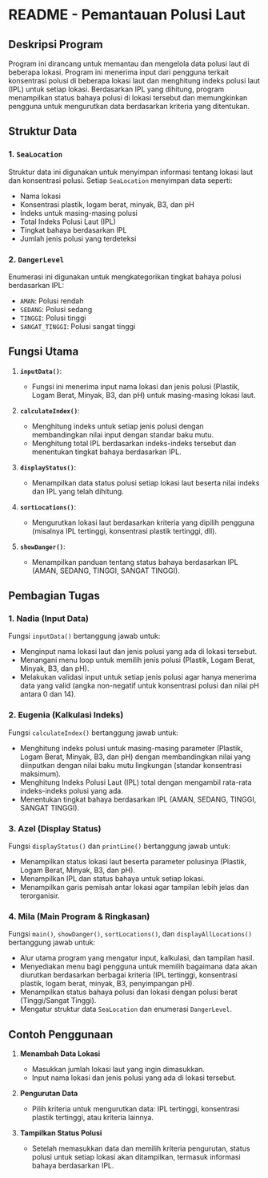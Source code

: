 # README - Pemantauan Polusi Laut

## Deskripsi Program
Program ini dirancang untuk memantau dan mengelola data polusi laut di beberapa lokasi. Program ini menerima input dari pengguna terkait konsentrasi polusi di beberapa lokasi laut dan menghitung indeks polusi laut (IPL) untuk setiap lokasi. Berdasarkan IPL yang dihitung, program menampilkan status bahaya polusi di lokasi tersebut dan memungkinkan pengguna untuk mengurutkan data berdasarkan kriteria yang ditentukan.

## Struktur Data
### 1. `SeaLocation`
Struktur data ini digunakan untuk menyimpan informasi tentang lokasi laut dan konsentrasi polusi. Setiap `SeaLocation` menyimpan data seperti:
- Nama lokasi
- Konsentrasi plastik, logam berat, minyak, B3, dan pH
- Indeks untuk masing-masing polusi
- Total Indeks Polusi Laut (IPL)
- Tingkat bahaya berdasarkan IPL
- Jumlah jenis polusi yang terdeteksi

### 2. `DangerLevel`
Enumerasi ini digunakan untuk mengkategorikan tingkat bahaya polusi berdasarkan IPL:
- `AMAN`: Polusi rendah
- `SEDANG`: Polusi sedang
- `TINGGI`: Polusi tinggi
- `SANGAT_TINGGI`: Polusi sangat tinggi

## Fungsi Utama

1. **`inputData()`**:
   - Fungsi ini menerima input nama lokasi dan jenis polusi (Plastik, Logam Berat, Minyak, B3, dan pH) untuk masing-masing lokasi laut.
   
2. **`calculateIndex()`**:
   - Menghitung indeks untuk setiap jenis polusi dengan membandingkan nilai input dengan standar baku mutu.
   - Menghitung total IPL berdasarkan indeks-indeks tersebut dan menentukan tingkat bahaya berdasarkan IPL.

3. **`displayStatus()`**:
   - Menampilkan data status polusi setiap lokasi laut beserta nilai indeks dan IPL yang telah dihitung.

4. **`sortLocations()`**:
   - Mengurutkan lokasi laut berdasarkan kriteria yang dipilih pengguna (misalnya IPL tertinggi, konsentrasi plastik tertinggi, dll).

5. **`showDanger()`**:
   - Menampilkan panduan tentang status bahaya berdasarkan IPL (AMAN, SEDANG, TINGGI, SANGAT TINGGI).

## Pembagian Tugas
### 1. Nadia (Input Data)
Fungsi `inputData()` bertanggung jawab untuk:
- Menginput nama lokasi laut dan jenis polusi yang ada di lokasi tersebut.
- Menangani menu loop untuk memilih jenis polusi (Plastik, Logam Berat, Minyak, B3, dan pH).
- Melakukan validasi input untuk setiap jenis polusi agar hanya menerima data yang valid (angka non-negatif untuk konsentrasi polusi dan nilai pH antara 0 dan 14).

### 2. Eugenia (Kalkulasi Indeks)
Fungsi `calculateIndex()` bertanggung jawab untuk:
- Menghitung indeks polusi untuk masing-masing parameter (Plastik, Logam Berat, Minyak, B3, dan pH) dengan membandingkan nilai yang diinputkan dengan nilai baku mutu lingkungan (standar konsentrasi maksimum).
- Menghitung Indeks Polusi Laut (IPL) total dengan mengambil rata-rata indeks-indeks polusi yang ada.
- Menentukan tingkat bahaya berdasarkan IPL (AMAN, SEDANG, TINGGI, SANGAT TINGGI).

### 3. Azel (Display Status)
Fungsi `displayStatus()` dan `printLine()` bertanggung jawab untuk:
- Menampilkan status lokasi laut beserta parameter polusinya (Plastik, Logam Berat, Minyak, B3, dan pH).
- Menampilkan IPL dan status bahaya untuk setiap lokasi.
- Menampilkan garis pemisah antar lokasi agar tampilan lebih jelas dan terorganisir.

### 4. Mila (Main Program & Ringkasan)
Fungsi `main()`, `showDanger()`, `sortLocations()`, dan `displayAllLocations()` bertanggung jawab untuk:
- Alur utama program yang mengatur input, kalkulasi, dan tampilan hasil.
- Menyediakan menu bagi pengguna untuk memilih bagaimana data akan diurutkan berdasarkan berbagai kriteria (IPL tertinggi, konsentrasi plastik, logam berat, minyak, B3, penyimpangan pH).
- Menampilkan status bahaya polusi dan lokasi dengan polusi berat (Tinggi/Sangat Tinggi).
- Mengatur struktur data `SeaLocation` dan enumerasi `DangerLevel`.

## Contoh Penggunaan
1. **Menambah Data Lokasi**
   - Masukkan jumlah lokasi laut yang ingin dimasukkan.
   - Input nama lokasi dan jenis polusi yang ada di lokasi tersebut.

2. **Pengurutan Data**
   - Pilih kriteria untuk mengurutkan data: IPL tertinggi, konsentrasi plastik tertinggi, atau kriteria lainnya.

3. **Tampilkan Status Polusi**
   - Setelah memasukkan data dan memilih kriteria pengurutan, status polusi untuk setiap lokasi akan ditampilkan, termasuk informasi bahaya berdasarkan IPL.
